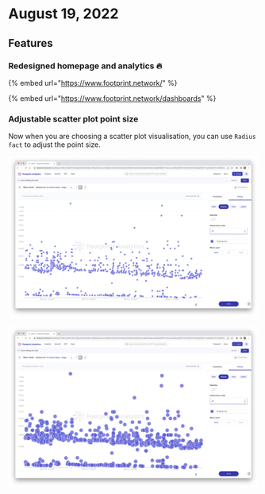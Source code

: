 # August 19, 2022

## Features

### Redesigned homepage and analytics 🔥

{% embed url="https://www.footprint.network/" %}

{% embed url="https://www.footprint.network/dashboards" %}

### Adjustable scatter plot point size

Now when you are choosing a scatter plot visualisation, you can use `Radius fact` to adjust the point size.

![](<../../.gitbook/assets/image (47).png>)

![](<../../.gitbook/assets/image (6).png>)
